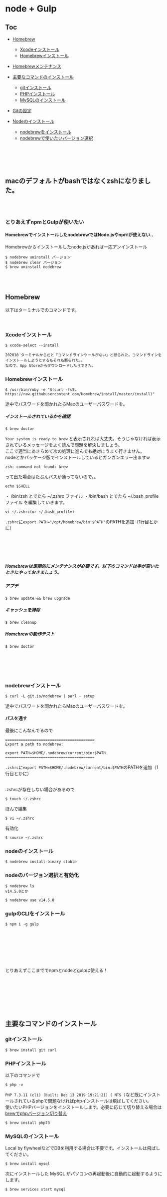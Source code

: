 # node + Gulp

## Toc
- [Homebrew](#homebrew)
  - [Xcodeインストール](#xcodeインストール)
  - [Homebrewインストール](#homebrewインストール)

- [Homebrewメンテナンス](#homebrewは定期的にメンテナンスが必要です以下のコマンドは手が空いたときにやっておきましょう)

- [主要なコマンドのインストール](#主要なコマンドのインストール)
  - [gitインストール](#gitインストール)
  - [PHPインストール](#PHPインストール)
  - [MySQLのインストール](#MySQLのインストール)

- [Gitの設定](#gitの設定)

- [Nodeのインストール](#nodeのインストール)
  - [nodebrewをインストール](#nodebrewをインストール)
  - [nodebrewで使いたいバージョン選択](#nodebrewで使いたいバージョン選択)

<br /><br /><br /><br />


## macのデフォルトがbashではなくzshになりました。
<br /><br />
### とりあえずnpmとGulpが使いたい
#### HomebrewでインストールしたnodebrewではNode.jsやnpｍが使えない..
Homebrewからインストールしたnode.jsがあれば一応アンインストール
```
$ nodebrew uninstall バージョン
$ nodebrew clear バージョン
$ brew uninstall nodebrew
```
<br /><br />


## Homebrew
以下はターミナルでのコマンドです。
<br /><br /><br />

### Xcodeインストール
```
$ xcode-select --install

202010 ターミナルからだと「コマンドラインツールがない」と断られた。コマンドラインをインストールしようとするもそれも断られた。。
なので、App Storeからダウンロードしたらできた。
```
### Homebrewインストール
```
$ /usr/bin/ruby -e "$(curl -fsSL https://raw.githubusercontent.com/Homebrew/install/master/install)"
```
途中でパスワードを聞かれたらMacのユーザーパスワードを。

##### インストールされているかを確認
```
$ brew doctor
```
 `Your system is ready to brew` と表示されれば大丈夫。そうじゃなければ表示されているメッセージをよく読んで問題を解決しましょう。<br />
ここで適当にあきらめて次の処理に進んでも絶対にうまく行きません。<br />
nodeとかパッケージ版でインストールしているとガンガンエラー出ますw
```
zsh: command not found: brew
```
って出た場合はたぶんパスが通ってないので。。

```
echo $SHELL
```
・ /bin/zsh とでたら ~/.zshrc ファイル
・/bin/bash とでたら ~/.bash_profile ファイル
を編集していきます。
```
vi ~/.zshrc(or ~/.bash_profile)
```
```.zshrc```に```export PATH="/opt/homebrew/bin:$PATH"```のPATHを追加（1行目とかに）


<br /><br /><br /><br />




##### Homebrewは定期的にメンテナンスが必要です。以下のコマンドは手が空いたときにやっておきましょう。

##### アプデ
```
$ brew update && brew upgrade
```
##### キャッシュを掃除
```
$ brew cleanup
```
##### Homebrewの動作テスト
```
$ brew doctor
```
<br /><br /><br /><br />

### nodebrewインストール
```
$ curl -L git.io/nodebrew | perl - setup
```
途中でパスワードを聞かれたらMacのユーザーパスワードを。

#### パスを通す
最後にこんなんでるので
```
========================================
Export a path to nodebrew:

export PATH=$HOME/.nodebrew/current/bin:$PATH
========================================
```

```.zshrc```に```export PATH=$HOME/.nodebrew/current/bin:$PATH```のPATHを追加（1行目とかに）<br /><br />

.zshrcが存在しない場合があるので
```
$ touch ~/.zshrc
```
ほんで編集
```
$ vi ~/.zshrc
```
有効化
```
$ source ~/.zshrc
```
### nodeのインストール
```
$ nodebrew install-binary stable
```
### nodeのバージョン選択と有効化
```
$ nodebrew ls
v14.5.0とか

$ nodebrew use v14.5.0
```
### gulpのCLIをインストール
```
$ npm i -g gulp
```

<br /><br /><br /><br /><br /><br />


とりあえずここまででnpmとnodeとgulpは使える！



<br /><br /><br /><br /><br /><br />



## 主要なコマンドのインストール

### gitインストール
```
$ brew install git curl
```
### PHPインストール
以下のコマンドで
```
$ php -v
```
`PHP 7.3.11 (cli) (built: Dec 13 2019 19:21:21) ( NTS )`など既にインストールされているphpで問題なければphpインストールは飛ばしてください。<br />
使いたいPHPバージョンをインストールします。必要に応じて切り替える場合は
[brewでphpバージョン切り替え](https://qiita.com/gyarasu/items/0ffd0fb5761b9d164d39)
```
$ brew install php73
```

### MySQLのインストール
Local by flywheelなどでDBを利用する場合は不要です。インストールは飛ばしてください。
```
$ brew install mysql
```
次にインストールした MySQL がパソコンの再起動後に自動的に起動するようにします。
```
$ brew services start mysql
```
<br /><br /><br /><br />

## Gitの設定
Gitにユーザー名とメールアドレスを設定します。今回は無難にGitHubのユーザー名とメールアドレスを設定しましょう。  
GitHubにサインアップしていない場合はサインアップしてください。  
サインアップしたらGitHubのユーザー名を以下のように設定します。 username の部分をみなさんのGitHubのユーザー名と置き換えてください。  
```
$ git config --global user.name "username"
```
```
$ git config --global user.email "xxx@xxx.com"
```
<br /><br /><br /><br />





## Nodeのインストール

~~gulpでgulp-sassを使う場合バージョン8.xが求められたのでnodeのバージョンを切り替えられるnodebrewでのインストールを推しますw~~<br />
Gulp v4リリースで特にバージョン切り替えは必要ないのですが管理用に入れておいたほうが良いです。

#### nodeがすでにインストールされていないか確認。
```
$ brew ls 
```
表示された中にnodeあるならアンインストールが必要です。 
```
$ brew uninstall --force node
```
nodeがすでに他の方法でインストールされていないか確認。

```
$ node -v 
```
バージョンが出てくればパッケージ版のnodeをすでにインストールしている模様なのでアンインストール。。。苦戦してくだしあ）  
<br /><br />


#### nodebrewをインストール
```
$ brew install nodebrew
```
```
$ nodebrew
nodebrew 1.0.1
...
```
nodebrewで使えるコマンドが出てくればOK
<br /><br />



#### nodebrewで安定版バージョンのnodeをインストール

```
$ nodebrew install-binary stable
```
stableは現行の安定版ってことなのでバージョン指定の場合はv12.16.0とか入れてください。
参考：https://nodejs.org/en/blog/


```
Fetching: https://nodejs.org/dist/v12.16.0/node-v12.16.0-darwin-x64.tar.gz
Warning: Failed to create the file                                                        
Warning: /Users/hacca/.nodebrew/src/v12.16.0/node-v12.16.0-darwin-x64.tar.gz: 
Warning: No such file or directory
                                                                                       0.0%
curl: (23) Failed writing body (0 != 1019)
download failed: https://nodejs.org/dist/v12.16.0/node-v12.16.0-darwin-x64.tar.gz
```
ディレクトリがねぇぞバカヤローって場合は。。

```
$ mkdir -p ~/.nodebrew/src
```

#### nodebrewのセットアップ
```
$ nodebrew setup
========================================
Export a path to nodebrew:

export PATH=$HOME/.nodebrew/current/bin:$PATH
========================================
```


#### 環境変数を追加
```.bash_profile```に```export PATH=$HOME/.nodebrew/current/bin:$PATH```のPATHを追加（1行目とかに）<br /><br />

.bash_profileが存在しない場合があるので
```
$ touch ~/.bash_profile
```
ほんで編集
```
$ vi ~/.bash_profile
```
```.bash_profile```に```export PATH=$HOME/.nodebrew/current/bin:$PATH```のPATHを追加（1行目とかに）<br />
viコマンドが初めての場合！！！ってなるかも。まずは基本的なviエディタの使い方は調べてね。<br /><br />
私の場合```i```キー押して通常のモードにして操作します。で```esc```キー押してコマンドモードに戻って```:wq```で保存です。やばい時は```esc```からの```:q!```で何もせず戻るw 
<br /><br />

有効化
```
$ source ~/.bash_profile
```

#### nodeのバージョン選択
```
$ nodebrew ls

current: none
```
インストールされているnodeのバージョンを確認。`v12.16.0 current: none`とかが出る

```
$ nodebrew use v12.16.0　//バージョンを指定
$ node -v
```
確認。`v12.16.0`バージョンが出ればOK。

#### nodeのバージョン変更とかはこちらを
https://qiita.com/oreo3@github/items/622fd6a09d5c1593fee4

<br /><br /><br /><br />










# ここから先はWP-CLIとかvccwのインストール。Gulp使うだけならここまで。

## Rubyのインストール
```
$ brew install ruby
```
<br /><br /><br /><br />

## WP-CLIのインストール
```
$ cd
$ curl https://raw.githubusercontent.com/wp-cli/builds/gh-pages/phar/wp-cli-nightly.phar -o wp
$ chmod 755 wp
$ mv wp /usr/local/bin/
```
最後に wp --info で動作確認しましょう。以下のような出力に（だいたい）なっていればオッケーです。
```
$ wp --info
PHP binary:	/usr/local/Cellar/php72/7.2.0_11/bin/php
PHP version:	7.2.0
php.ini used:	/usr/local/etc/php/7.2/php.ini
WP-CLI root dir:	phar://wp-cli.phar
WP-CLI vendor dir:	phar://wp-cli.phar/vendor
WP_CLI phar path:	/Users/miya
WP-CLI packages dir:	/Users/miya/.wp-cli/packages/
WP-CLI global config:	
WP-CLI project config:	
WP-CLI version:	1.5.0-alpha-d71d228
```
この時点でうまく行っていなければ一番最初からやり直してください。
<br /><br /><br /><br />



## WP-CLIのコマンド補完を有効化する
以下のコマンドで必要なスクリプトをインストールします。
```
$ curl -L https://raw.githubusercontent.com/wp-cli/wp-cli/master/utils/wp-completion.bash -o ~/.wp-completion.bash
```
次に``` ~/.bash_profile ```に設定を記述します。
```
source ~/.wp-completion.bash
```
ターミナルを開き直すか```source ~/.bash_profile```コマンドを実行して設定を反映させてください  
<br /><br /><br /><br />




## 初心者がコマンドと付き合うときに最低限覚えておくべきこと
### sudo は安易に実行しない
```sudo```は root 権限と呼ばれるとても大きな権限でコマンドを実行するために使用します。  
この記事で```sudo```を一度も実行していないことからも分かる通り、ローカル環境で```sudo```を使用することはめったにありません。  
一度これで実行してしまうと次回以降つねに```sudo```をしてしまわないといけなくなりますし、権限が大きいためにシステムのトラブルを招きやすいだけでなく悪意があるコードをとても大きな権限で実行してしまうリスクもあります。  
```sudo```は使用しないでください。また安易に```sudo```を書いてあるブログ等は見る価値がありません。
<br /><br /><br /><br />



## 仮想環境のインストール

### Vagrantインストール
[Vagrant](https://www.vagrantup.com/downloads.html?utm_source=capitalp&utm_campaign=SponsorUs&utm_medium=voluntary_link)


### Virtualboxインストール
[Virtualbox](http://www.oracle.com/technetwork/server-storage/virtualbox/downloads/index.html?ssSourceSiteId=otnjp&utm_source=capitalp&utm_campaign=SponsorUs&utm_medium=voluntary_link)

#### Vagrantプラグインインストール
```
$ vagrant plugin install vagrant-hostsupdater
```
```
$ curl https://raw.github.com/brbsix/vagrant-bash-completion/master/vagrant-bash-completion/etc/bash_completion.d/vagrant -o vagrant
$ mv vagrant `brew --prefix`/etc/bash_completion.d/
```
最後に以下のコードを```~/.bash_profile```にコピペして```、source ~/.bash_profile```するかターミナルを再起動してください。
```
if [ -f `brew --prefix`/etc/bash_completion.d/vagrant ]; then
    source `brew --prefix`/etc/bash_completion.d/vagrant
fi
```
<br /><br /><br /><br />




### Vagrantの使い方

```vagrant up``` – 起動  
```vagrant halt``` –  停止  
```vagrant destroy``` – 廃棄  
```vagrant provision``` – 再構築  
```vagrant global-status``` – 全マシンのステータスを確認  
<br /><br /><br /><br />




## VCCW
VVVとの最大の違いはWordPress本体の開発を想定していないことです。  
VCCWはWordPress本体の開発に必要な様々なパッケージ類をダウンロードしない一方で、ウェブサイトやテーマ、プラグインの開発に特化しているため、VVVに比べて起動が早く使用するディスク容量も比較的小さくなっています。  
YAMLファイルやシェルスクリプト、Ansibleによるカスタマイズも可能で、初回のBoxのダウンロードを除くと最小構成で2分ほどで起動します。  
<br /><br /><br /><br />



### VCCWの使用方法
VCCW環境を簡単につくるための WP-CLI 環境が用意されています。まずそれをインストールしましょう。
```
$ wp package install vccw/scaffold-vccw:@stable
```
もしかしたら以下のようにメモリが足らないというエラーがでるかもしれません。
```
PHP Fatal error:  Allowed memory size of 268435456 bytes exhausted
```
その場合は以下のようにして一時的にPHPのメモリーリミットを無制限にして実行します。
```
php -d memory_limit=-1 /usr/local/bin/wp package install vccw/scaffold-vccw:@stable
```
  
次にVCCWの設定ファイルをつくります。  
以下の内容を ~/.vccw/config.yml に記述してください。  
```
memory: 1024
cpus: 2
linked_clone: true
```
  
```.vccw```がなかったら作ります
```
mkdir -p ~/.vccw
```
  
```config.yml```がなかったら作ります
```
touch ~/.vccw/config.yml
```
<br /><br /><br /><br />




### VCCW起動
ここからが新しく環境を作る時に毎回行うやつです。
今回はデスクトップに作ります
```
$ cd ~/Desktop
$ wp scaffold vccw vccw.test --host=vccw.test --ip=192.168.33.10 --lang=ja
```
```wp scaffold vccw [ディレクトリ名] --host=[ドメイン] --ip=192.168.33.10 --lang=ja```
ホスト名 vccw.test の部分と IP アドレス 192.168.33.10 はお好みでどうぞ。  
  
次にマシンを起動します。最初はBoxと呼ばれるベースになるハードディスクイメージをダウンロードしますので20分ほど時間がかかるかもしれません。
```
$ cd vccw.test
$ vagrant up
```
終わったらブラウザでサイトにアクセスしてみましょう。
[http://vccw.test/](http://vccw.test/)

以下のコマンドを実行することで開くこともできます。
```
$ wp browse
```

管理画面なら以下のような感じ。
```
$ wp browse --wp-admin
```
<br /><br /><br /><br />




## VCCWにphpMyAdminを入れる
下記よりダウンロードしたzipを解答し、フォルダ名を「phpmyadmin」と変更します。変更した「phpmyadmin」フォルダを「wordpress」下に設置します。
[phpMyadmin](https://www.phpmyadmin.net/downloads/)

```
vagrant up
vagrant ssh(必要？)
```
vagrantを起動して「http://192.168.33.10/phpmyadmin」とアドレスバーに入力します。「192.168.33.10」はVCCWを導入する準備として、hostsに設定したものになります。  
初期設定ではユーザー名は「root」、パスワードは「wordpress」となっています。
<br /><br /><br /><br />


## VCCWのDBまるごとgitとかで共有する

流れ的には

- DBバックアップ
- VM止める(```vagrant halt```もしくは```vagrant destroy```で共有内容確認)
- ```/wordpress/gitignore```の共有内容確認
- git commit（リポジトリ作ってコミット)
- git push（リモートリポジトリにアップ)
- git clone
- vagrant up（provision-post.shでDBインポート）


### DBバックアップ 
```
$ vagrant up
```
マシンに入る
```
$ vagrant ssh
```
dbをエクスポート
```
$ wp db export /vagrant/wordpress.sql
```
以上で、ホストマシンから見ると Vagrantfile と同じディレクトリに wordpress.sql というファイルができてるはず。  
<br /><br />

### vagrant upでsqlを自動インポートさせる。
VCCWでは、provision-post.shというシェルスクリプトを用意しておくと、プロビジョニングの最後にそのシェルスクリプトが発火するようになっています。  
そこで、provision-post.shというファイルに下記を記述し、Vagrantfile と同じディレクトリに設置してください。  
これでまるごとgitにシェアしてダウンロードすれば環境共有できます。  
```
#!/usr/bin/env bash

set -ex

if [ -e /vagrant/wordpress.sql ]; then
  sudo -u vagrant -- wp db import /vagrant/wordpress.sql
fi

```
<br /><br />

### ```/wordpress/gitignore```の共有内容確認

アップした画像とかもろもろ共有したい場合は
```/wordpress/gitignore```の
```
wp-content/upload/
```
とか削除してからgit commitしてください。
<br /><br />

dbの変更をシェアする場合は毎回エクスポートして別環境でインポート(vagrant up)してください。
```
$ vagrant ssh
$ wp db export /vagrant/wordpress.sql
```

インポートは
```
$ vagrant up
```
もしくは
```
$ vagrant ssh
$ wp db import /vagrant/wordpress.sql
```
もしくは
```
$ vagrant provison
```
<br /><br /><br /><br />




## うまく動かない！！
```
$ vagrant global-status
```
で他のマシンが無いか確認して見てください。  
もしすでに起動中のゲストマシンがあれば、同じホスト名、同じIPアドレスでは起動できません。  
さらに、```/etc/hosts```も確認してください。 Vagrant のプラグイン hosts-updater を使用するとホストの情報を自動的に書き込んでくれますが、この情報がうまく削除されずに残っていることがあります。
<br /><br /><br /><br />


## VCCWとgulpとbrowsersync
hostsにipv6用のアドレスも追加しないと激重  
viエディタの使い方は調べてね
```
vi /private/etc/hosts
```
下記を追記
```
::ffff:c0a8:210a ドメイン
```
192.168.33.10をipv6に変換すると→::ffff:c0a8:210aな感じで変換して書いておく  
[ipアドレス変換サイト](https://awebanalysis.com/ja/ipv4-to-ipv6-convert/)
<br /><br /><br /><br />



# TroubleShoot

## vagrant upでbox already exist
VMをdestroyしないままディレクトリ削除したりするとなる？

```
vagrant global-status
```
で起動中や存在するBOXを確認する。

```
vagrant destory ボックス名
```
で削除。下記のエラーが出るかも。
```
A virtualBox machine with the name .... already exist
```
まずは

```
vagrant global-status --prune
```
でキャッシュを削除

それでダメなら/User/あなた/VirtualBox VMs/該当ディレクトリ削除<br><br><br>


## Snapshotファイルの肥大化
ずっとVM使っていくとSnapshotファイルが肥大化してくるようです。.vmdkとかいうファイル。
なのでたまにDBのエクスポートしてsite.ymlのバージョン合わしたりしてDestroyすると軽くなる
